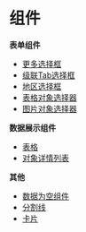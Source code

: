 # 组件

**表单组件**
- [更多选择框](./checker-more.md)
- [级联Tab选择框](./cascader-tab.md)
- [地区选择框](./region.md)
- [表格对象选择器](./table-picker.md)
- [图片对象选择器](./image-picker.md)

**数据展示组件**
- [表格](./table.md)
- [对象详情列表](./object-detail.md)

**其他**
- [数据为空组件](./is-empty)
- [分割线](./divider.md)
- [卡片](./card.md)